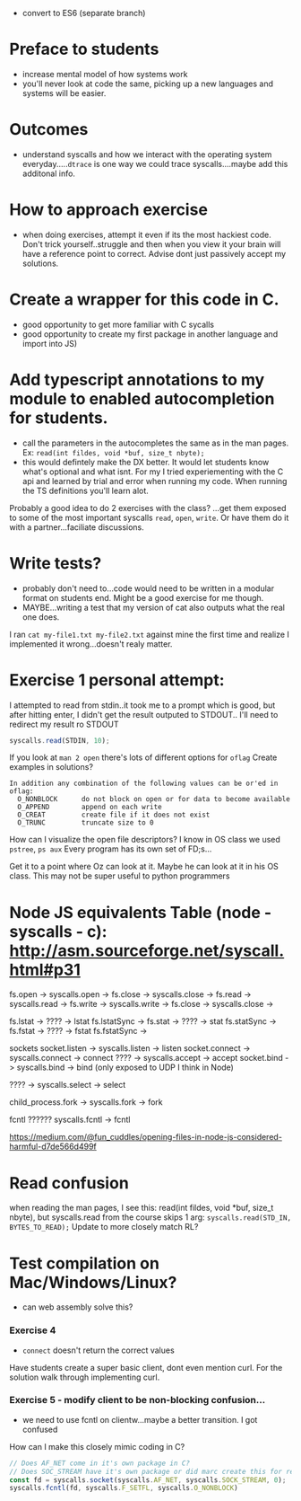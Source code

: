 - convert to ES6 (separate branch)

# Preface to students
- increase mental model of how systems work
- you'll never look at code the same, picking up a new languages and systems will be easier. 


# Outcomes
- understand syscalls and how we interact with the operating system everyday.....`dtrace` is one way we could trace syscalls....maybe add this additonal info.

# How to approach exercise
- when doing exercises, attempt it even if its the most hackiest code. Don't trick yourself..struggle
  and then when you view it your brain will have a reference point to correct.
  Advise dont just passively accept my solutions.

# Create a wrapper for this code in C.
  - good opportunity to get more familiar with C sycalls
  - good opportunity to create my first package in another language and import into JS)

# Add typescript annotations to my module to enabled autocompletion for students.
- call the parameters in the autocompletes the same as in the man pages. Ex: `read(int fildes, void *buf, size_t nbyte);`
- this would defintely make the DX better. It would let students know what's optional and what isnt. For my I tried experiementing with the C api and learned by trial and error when running my code.
When running the TS definitions you'll learn alot.


Probably a good idea to do 2 exercises with the class? ...get them exposed to some of the most
important syscalls `read`, `open`, `write`. Or have them do it with a partner...faciliate discussions.

# Write tests?
- probably don't need to...code would need to be written in a modular format on students end. Might be a good exercise for me though.
- MAYBE...writing a test that my version of cat also outputs what the real one does.

I ran `cat my-file1.txt my-file2.txt` against mine the first time and realize I implemented it wrong...doesn't realy matter.





# Exercise 1 personal attempt:
I attempted to read from stdin..it took me to a prompt which is good, but after hitting 
enter, I didn't get the result outputed to STDOUT.. I'll need to redirect my result ro STDOUT
```js
syscalls.read(STDIN, 10);
```

If you look at `man 2 open` there's lots of different options for `oflag`
Create examples in solutions?
```
In addition any combination of the following values can be or'ed in oflag:
  O_NONBLOCK      do not block on open or for data to become available
  O_APPEND        append on each write
  O_CREAT         create file if it does not exist
  O_TRUNC         truncate size to 0
```

How can I visualize the open file descriptors? I know in OS class we used `pstree`, `ps aux`
Every program has its own set of FD;s...



Get it to a point where Oz can look at it. Maybe he can look at it in his OS class.
This may not be super useful to python programmers












# Node JS equivalents Table (node - syscalls - c): http://asm.sourceforge.net/syscall.html#p31
fs.open   -> syscalls.open  ->
fs.close  -> syscalls.close ->
fs.read   -> syscalls.read  ->
fs.write  -> syscalls.write ->
fs.close  -> syscalls.close ->


fs.lstat      -> ???? -> lstat
fs.lstatSync  ->
fs.stat       -> ???? -> stat
fs.statSync   -> 
fs.fstat      -> ???? -> fstat
fs.fstatSync  ->

sockets
socket.listen   -> syscalls.listen  -> listen
socket.connect  -> syscalls.connect -> connect
????            -> syscalls.accept  -> accept
socket.bind     -> syscalls.bind    -> bind (only exposed to UDP I think in Node)



????      -> syscalls.select  -> select


child_process.fork  -> syscalls.fork -> fork


fcntl
??????    syscalls.fcntl -> fcntl




https://medium.com/@fun_cuddles/opening-files-in-node-js-considered-harmful-d7de566d499f



# Read confusion
when reading the man pages, I see this: read(int fildes, void *buf, size_t nbyte), but syscalls.read from the course skips 1 arg: `syscalls.read(STD_IN, BYTES_TO_READ);`
Update to more closely match RL?

# Test compilation on Mac/Windows/Linux?
- can web assembly solve this?


### Exercise 4
- `connect` doesn't return the correct values

Have students create a super basic client, dont even mention curl. For the solution walk through implementing curl.



### Exercise 5 - modify client to be non-blocking confusion...
- we need to use fcntl on clientw...maybe a better transition. I got confused














How can I make this closely mimic coding in C?

```js
// Does AF_NET come in it's own package in C?
// Does SOC_STREAM have it's own package or did marc create this for readability purposes.
const fd = syscalls.socket(syscalls.AF_NET, syscalls.SOCK_STREAM, 0);
syscalls.fcntl(fd, syscalls.F_SETFL, syscalls.O_NONBLOCK)
```